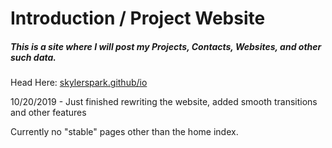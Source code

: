 # Introduction / Project Website

##### This is a site where I will post my Projects, Contacts, Websites, and other such data.

Head Here:
[skylerspark.github/io](https://skylerspark.github.io)

10/20/2019 - Just finished rewriting the website, added smooth transitions and other features

Currently no "stable" pages other than the home index.
